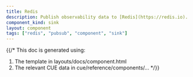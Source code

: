 ```yaml
---
title: Redis
description: Publish observability data to [Redis](https://redis.io).
component_kind: sink
layout: component
tags: ["redis", "pubsub", "component", "sink"]
---
```


{{/*
This doc is generated using:

1. The template in layouts/docs/component.html
2. The relevant CUE data in cue/reference/components/...
*/}}
